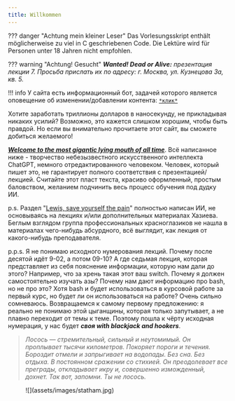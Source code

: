 ```yaml
---
title: Willkommen
---
```


??? danger "Achtung mein kleiner Leser"
    Das Vorlesungsskript enthält möglicherweise zu viel in C geschriebenen Code. Die Lektüre wird für Personen unter 18 Jahren nicht empfohlen.

??? warning "Achtung! Gesucht"
    _**Wanted! Dead or Alive:** презентация лекции 7. Просьба прислать их по адресу: г. Москва, ул. Кузнецова 3а, кв. 5._

!!! info
    У сайта есть информационный бот, задачей которого является оповещение об изменении/добавлении контента: [`*клик*`](https://t.me/SpiralNotify_bot)

Хотите заработать триллионы долларов в наносекунду, не прикладывая никаких усилий? Возможно, это кажется слишком хорошим, чтобы быть правдой. Но если вы внимательно прочитаете этот сайт, вы сможете добиться желаемого!

[_**Welcome to the most gigantic lying mouth of all time**_](https://youtu.be/Dg4l118tvxY?feature=shared). Всё написанное ниже - творчество небезызвестного искусственного интеллекта ChatGPT, немного отредактированного человеком. Человек, который пишет это, не гарантирует полного соответствия с презентацией/лекцией. Считайте этот пласт текста, красиво оформленный, простым баловством, желанием подчинить весь процесс обучения под дудку ИИ.&#x20;

p.s. Раздел "[Lewis, save yourself the pain](pain/bikini_bottom.md)" полностью написан ИИ, не основываясь на лекциях и/или дополнительных материалах Хазиева. Беглым взглядом группа профессиональных красноглазиков не нашла в материалах чего-нибудь абсурдного, всё выглядит, как лекция от какого-нибудь преподавателя.

p.p.s. Я не понимаю исходного нумерования лекций. Почему после десятой идёт 9-02, а потом 09-10? А где седьмая лекция, которая представляет из себя пояснение информации, которую нам дали до этого? Например, что за хрень такая этот ваш switch. Почему я должен самостоятельно изучать азы? Почему нам дают информацию про bash, но не про это? Хотя bash и будет использоваться в курсовой работе за первый курс, но будет ли он использоваться на работе? Очень сильно сомневаюсь. Возвращаемся к самому первому предложению: я реально не понимаю этой цыганщины, которая только запутывает, а не плавно переходит от темы к теме. Поэтому пошла к чёрту исходная нумерация, у нас будет **_своя with blackjack and hookers_**.

> _Лосось — стремительный, сильный и неутомимый. Он проплывает тысячи километров. Покоряет пороги и течения. Бороздит отмели и запрыгивает на водопады. Без сна. Без отдыха. В постоянном сражении со стихией. Он преодолевает все преграды, откладывает икру и, совершенно изможденный, дохнет. Так вот, запомни. Ты не лосось._

<figure markdown="span">
  ![](assets/images/statham.jpg)
</figure>
